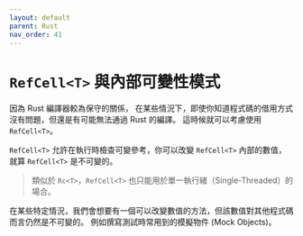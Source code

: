 ```yaml
---
layout: default
parent: Rust
nav_order: 41
---
```


# `RefCell<T>` 與內部可變性模式

因為 Rust 編譯器較為保守的關係，
在某些情況下，即使你知道程式碼的借用方式沒有問題，但還是有可能無法通過 Rust 的編譯。
這時候就可以考慮使用 `RefCell<T>`。

`RefCell<T>` 允許在執行時檢查可變參考，你可以改變 `RefCell<T>` 內部的數值，就算 `RefCell<T>` 是不可變的。

> 類似於 `Rc<T>`，`RefCell<T>` 也只能用於單一執行緒（Single-Threaded）的場合。

在某些特定情況，我們會想要有一個可以改變數值的方法，但該數值對其他程式碼而言仍然是不可變的。
例如撰寫測試時常用到的模擬物件 (Mock Objects)。
